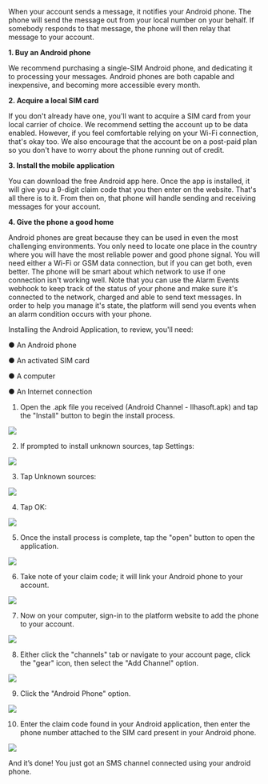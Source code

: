 When your account sends a message, it notifies your Android phone. The phone will send the message out from your local number on your behalf. If somebody responds to that message, the phone will then relay that message to your account.

**1. Buy an Android phone**

We recommend purchasing a single-SIM Android phone, and dedicating it to processing your messages. Android phones are both capable and inexpensive, and becoming more accessible every month.

**2. Acquire a local SIM card**

If you don't already have one, you'll want to acquire a SIM card from your local carrier of choice. We recommend setting the account up to be data enabled. However, if you feel comfortable relying on your Wi-Fi connection, that's okay too. We also encourage that the account be on a post-paid plan so you don't have to worry about the phone running out of credit.

**3. Install the mobile application**

You can download the free Android app here. Once the app is installed, it will give you a 9-digit claim code that you then enter on the website. That's all there is to it. From then on, that phone will handle sending and receiving messages for your account.

**4. Give the phone a good home**

Android phones are great because they can be used in even the most challenging environments. You only need to locate one place in the country where you will have the most reliable power and good phone signal. You will need either a Wi-Fi or GSM data connection, but if you can get both, even better. The phone will be smart about which network to use if one connection isn't working well. Note that you can use the Alarm Events webhook to keep track of the status of your phone and make sure it's connected to the network, charged and able to send text messages. In order to help you manage it's state, the platform will send you events when an alarm condition occurs with your phone.

Installing the Android Application, to review, you'll need:

● An Android phone

● An activated SIM card

● A computer

● An Internet connection

1. Open the .apk file you received (Android Channel - Ilhasoft.apk) and tap the "Install" button to begin the install process.

![](/img/channel/android1.jpg)

2. If prompted to install unknown sources, tap Settings:

![](/img/channel/android2.jpg)

3. Tap Unknown sources:

![](/img/channel/android3.jpg)

4. Tap OK:

![](/img/channel/android4.jpg)

5. Once the install process is complete, tap the "open" button to open the application.

![](/img/channel/android5.jpg)

6. Take note of your claim code; it will link your Android phone to your account.

![](/img/channel/android6.jpg)

7. Now on your computer, sign-in to the platform website to add the phone to your account.

![](/img/channel/android7.png)

8. Either click the "channels" tab or navigate to your account page, click the "gear" icon, then select the "Add Channel" option.

![](/img/channel/android8.png)

9. Click the "Android Phone" option.

![](/img/channel/android9.png)

10. Enter the claim code found in your Android application, then enter the phone number attached to the SIM card present in your Android phone.

![](/img/channel/android10.png)

And it’s done! You just got an SMS channel connected using your android phone.

